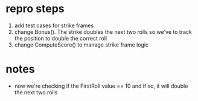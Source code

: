 # repro steps
1. add test cases for strike frames
1. change Bonus(). The strike doubles the next two rolls so we've to track the position to double the correct roll
1. change ComputeScore() to manage strike frame logic

# notes
- now we're checking if the FirstRoll value == 10 and if so, it will double the next two rolls